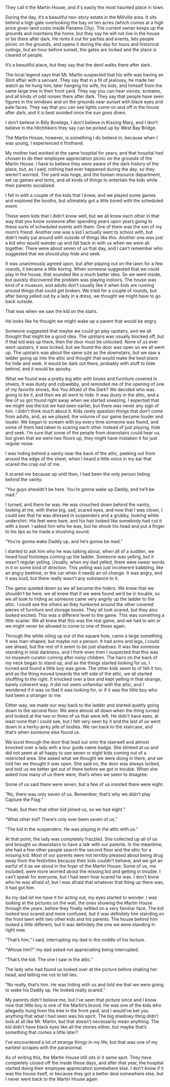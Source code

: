 They call it the Martin House, and it's easily the most haunted place in town.

During the day, it’s a beautiful two-story estate in the Millville area. It sits behind a high gate overlooking the bay on ten acres (which comes at a high price given land costs inside Panama City). The current owner keeps up the grounds and maintains the home, but they say he will not live in the house or be there after dark. He rents it out for parties and events, lets people picnic on the grounds, and opens it during the day for tours and historical outings, but an hour before sunset, the gates are locked and the place is cleared of people.

It’s a beautiful place, but they say that the devil walks there after dark.

The local legend says that Mr. Martin suspected that his wife was having an illicit affair with a servant. They say that in a fit of jealousy, he made her watch as he hung him, later hanging his wife, his kids, and himself from the same large tree in their front yard. They say you can hear voices, screams, and all kinds of odd noises there after dark. They say that people have seen figures in the windows and on the grounds near sunset with black eyes and pale faces. They say that you can see lights come on and off in the house after dark, and it is best avoided once the sun goes down.

I don’t believe in Billy Bowlegs, I don’t believe in Kissing Mary, and I don’t believe in the hitchhikers they say can be picked up by West Bay Bridge.

The Martin House, however, is something I do believe in, because when I was young, I experienced it firsthand.

My mother had worked at the same hospital for years, and that hospital had chosen to do their employee appreciation picnic on the grounds of the Martin House. I have to believe they were aware of the dark history of the place, but, as I said, nothing had ever happened during the day, so they weren't worried. The yard was huge, and the human resource department, set up games and tents, and all kinds of things to entertain the kids while their parents socialized.

I fell in with a couple of the kids that I knew, and we played some games and explored the booths, but ultimately got a little bored with the scheduled event.

These were kids that I didn't know well, but we all knew each other in that way that you know someone after spending years upon years going to these sorts of scheduled events with them. One of them was the son of my mom‘s friend. Another one was a kid I actually went to school with, but didn’t really pal around with outside of things like this. Another one was just a kid who would wander up and fall back in with us when we were all together. There were about seven of us that day, and I can’t remember who suggested that we should play hide and seek.

It was unanimously agreed upon, but after playing out on the lawn for a few rounds, it became a little boring. When someone suggested that we could play in the house, that sounded like a much better idea. So we went inside, but quickly discovered the problem was playing indoors. The house was kind of a museum, and adults don’t usually like it when kids are running around things that could get broken. We tried for a couple of rounds, but after being yelled out by a lady in a dress, we thought we might have to go back outside.

That was when we saw the kid on the stairs.

He looks like he thought we might wake up a parent that would be angry.

Someone suggested that maybe we could go play upstairs, and we all thought that might be a good idea. The upstairs was usually blocked off, but if that kid was up there, then the door must be unlocked. None of us ever went upstairs, it was locked, but we found the door was open so we all went up. The upstairs was about the same size as the downstairs, but we saw a ladder going up into the attic and thought that would make the best place for hide and seek. It would be dark out there, probably with stuff to hide behind, and it would be spooky.

What we found was a pretty big attic with boxes and furniture covered in sheets. It was dusty and cobwebby, and reminded me of the opening of one of my favorite shows, Are You Afraid of the Dark? We decided who was going to be it, and then we all went to hide. It was dusty in the attic, and a few of us got found right away when we started sneezing. I expected that we might see the kid we had seen earlier, but there was never any sign of him. I didn’t think much about it. Kids rarely question things that don’t come from adults, and, as we played, the volume of our game became louder and louder. We began to scream with joy every time someone was found, and some of them had taken to scaring each other instead of just playing, hide and seek. I’m sure that some of the people from downstairs could hear us, but given that we were two floors up, they might have mistaken it for just regular noise.

I was hiding behind a vanity near the back of the attic, peeking out from around the edge of the sheet, when I heard a little voice in my ear that scared the crap out of me.

It scared me because up until then, I had been the only person hiding behind the vanity.

“You guys shouldn’t be here. You’re gonna wake up Daddy, and he’ll be mad.”

I turned, and there he was. He was crouched down behind the vanity, looking at me, with these big, sad, scared eyes, and now that I was closer, I could see that he was dressed in suspenders and a grubby, looking white undershirt. His feet were bare, and his hair looked like somebody had cut it with a bowl. I asked him who he was, but he shook his head and put a finger to his lips as he made a shushing sound.

“You’re gonna wake Daddy up, and he’s gonna be mad.”

I started to ask him who he was talking about, when all of a sudden, we heard loud footsteps coming up the ladder. Someone was yelling, but it wasn’t regular yelling. Usually, when my dad yelled, there were swear words in it or some kind of direction. This yelling was just incoherent babbling, like an angry beehive, or the car when it needs an oil change. It was angry, and it was loud, but there really wasn’t any substance to it.

The game quieted down as we all became the hiders. We knew that we shouldn’t be here, we all knew that if we were found we’d be in trouble, so we all took to hiding as someone came very angrily up the ladder to the attic. I could see the others as they hunkered around the other covered pieces of furniture and storage boxes. They all look scared, but they also looked excited. This was a different level to the game. This was something a little scarier. We all knew that this was the real game, and we had to win or we might never be allowed to come to one of these again.

Through the white oiling up out of the square hole, came a large something. It was man-shaped, but maybe not a person. It had arms and legs, I could see ahead, but the rest of it seem to be just shadows. It was like someone standing in total darkness, and I think even then I suspected that this was no museum curator coming after noisy children. The hairs on the back of my neck began to stand up, and as the things started looking for us, I turned and found a little boy was gone. The other kids seem to of felt it too, and as the thing moved towards the left side of the attic, we all started shuffling to the right. It knocked over a box and kept yelling in that strange, barely coherent way. It did not seem unfamiliar with the attic, and I wondered if it was us that it was looking for, or if it was the little boy who had been a stranger to me.

Either way, we made our way back to the ladder and started quietly going down to the second floor. We were almost all down when the thing turned and looked at the two or three of us that were left. He didn’t have eyes, at least none that I could see, but I felt very seen by it and the last of us went down in a herky-jerky pile of bodies. We ran back to the staircase, and that’s when someone else found us.

We burst through the door that lead out onto the stairwell and almost knocked over a lady with a tour guide name badge. She blinked at us and did not seem at all happy to see seven or eight kids coming out of a restricted area. She asked what we thought we were doing in there, and we told her we thought it was open. She said no, the door was always locked, and told us we better get out of there before we got in trouble. When she asked how many of us there were, that’s when we seem to disagree.

Some of us said there were seven, but a few of us insisted there were eight.

“No, there was only seven of us. Remember, that’s why we didn’t play Capture the Flag.”

“Yeah, but then that other kid joined us, so we had eight.”

“What other kid? There’s only ever been seven of us.”

“The kid in the suspenders. He was playing in the attic with us.”

At that point, the lady was completely frazzled. She collected up all of us and brought us downstairs to have a talk with our parents. In the meantime, she had a few other people search the second floor and the attic for a missing kid. Most of our parents were not terribly pleased about being drug away from the festivities because their kids couldn’t behave, and we got an earful of it as we stood in the foyer of the Martin House. Some of us, me included, were more worried about the missing kid and getting in trouble. I can’t speak for everyone, but I had seen how scared he was. I don’t know who he was afraid of, but I was afraid that whatever that thing up there was, it had got him.

As my dad let me have it for acting out, my eyes started to wonder. I was looking at the pictures on the wall, the ones showing the Martin House through the years, before they finally settled on a very familiar face. The kid looked less scared and more confused, but it was definitely him standing on the front lawn with two other kids and his parents. The house behind him looked a little different, but it was definitely the one we were standing in right now.

“That’s him,” I said, interrupting my dad in the middle of his lecture.

“Whose him?” my dad asked not appreciating being interrupted.

“That’s the kid. The one I saw in the attic.”

The lady who had found us looked over at the picture before shaking her head, and telling me not to tell lies.

“No really, that’s him. He was hiding with us and told me that we were going to wake his Daddy up. He looked really scared.”

My parents didn’t believe me, but I’ve seen that picture since and I know now that little boy is one of the Martin’s brood. He was one of the kids who allegedly hung from the tree in the front yard, and I would’ve bet you anything that what I had seen was his spirit. The big shadowy thing didn’t look at all like Mr. Martin, but that doesn’t necessarily mean anything. The kid didn’t have black eyes like all the stories either, but maybe that’s something that comes a little later?

I’ve encountered a lot of strange things in my life, but that was one of my earliest scrapes with the paranormal.

As of writing this, the Martin House still sits in it same spot. They have completely closed off the inside these days, and after that year, the hospital started doing their employee appreciation somewhere else. I don’t know if it was the house itself, or because they got a better deal somewhere else, but I never went back to the Martin House again